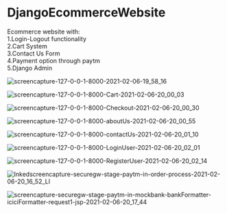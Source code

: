 # DjangoEcommerceWebsite
Ecommerce website with:    
1.Login-Logout functionality     
2.Cart System     
3.Contact Us Form    
4.Payment option through paytm   
5.Django Admin   


![screencapture-127-0-0-1-8000-2021-02-06-19_58_16](https://user-images.githubusercontent.com/71818189/107121790-51c4f480-68ba-11eb-8e63-6eec8698caf4.png)


![screencapture-127-0-0-1-8000-Cart-2021-02-06-20_00_03](https://user-images.githubusercontent.com/71818189/107121856-ab2d2380-68ba-11eb-98a7-60f95f05a2a1.png)
   
   
![screencapture-127-0-0-1-8000-Checkout-2021-02-06-20_00_30](https://user-images.githubusercontent.com/71818189/107121874-b8e2a900-68ba-11eb-91ce-6812d647df90.png)



![screencapture-127-0-0-1-8000-aboutUs-2021-02-06-20_00_55](https://user-images.githubusercontent.com/71818189/107121891-cc8e0f80-68ba-11eb-8bb0-38d68a49f3b6.png)



![screencapture-127-0-0-1-8000-contactUs-2021-02-06-20_01_10](https://user-images.githubusercontent.com/71818189/107121896-d9126800-68ba-11eb-88a4-eccd92a54498.png)



![screencapture-127-0-0-1-8000-LoginUser-2021-02-06-20_02_01](https://user-images.githubusercontent.com/71818189/107121907-e6c7ed80-68ba-11eb-9f45-920fc90df4c9.png)

![screencapture-127-0-0-1-8000-RegisterUser-2021-02-06-20_02_14](https://user-images.githubusercontent.com/71818189/107121919-0101cb80-68bb-11eb-96a4-e70eb2977a02.png)


![Inkedscreencapture-securegw-stage-paytm-in-order-process-2021-02-06-20_16_52_LI](https://user-images.githubusercontent.com/71818189/107122138-e11ed780-68bb-11eb-9da6-fa75a0916f25.jpg)


![screencapture-securegw-stage-paytm-in-mockbank-bankFormatter-iciciFormatter-request1-jsp-2021-02-06-20_17_44](https://user-images.githubusercontent.com/71818189/107122155-f09e2080-68bb-11eb-9cdf-fd1dd994d26f.png)
